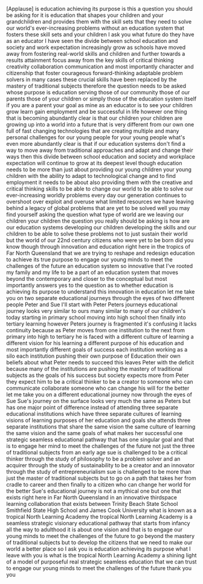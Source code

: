 
[Applause]
is education achieving its purpose is
this a question you should be asking for
it is education that shapes your
children and your grandchildren and
provides them with the skill sets that
they need to solve our world&#39;s
ever-increasing problems without an
education system that fosters these
skill sets and your children I ask you
what future do they have as an educator
I have seen the divide between school
education and society and work
expectation increasingly grow as schools
have moved away from fostering
real-world skills and children and
further towards a results attainment
focus away from the key skills of
critical thinking creativity
collaboration communication and most
importantly character and citizenship
that foster courageous forward-thinking
adaptable problem solvers in many cases
these crucial skills have been replaced
by the mastery of traditional subjects
therefore the question needs to be asked
whose purpose is education serving those
of our community those of our parents
those of your children or simply those
of the education system itself if you
are a parent your goal as mine as an
educator is to see your children grow
learn gain employment and be successful
in life however one thing that is
becoming abundantly clear is that our
children your children are growing up
into a world into a future that is very
different from our own one full of fast
changing technologies that are creating
multiple and many personal challenges
for our young people for your young
people
what&#39;s even more abundantly clear is
that if our education systems don&#39;t find
a way to move away from traditional
approaches and adapt and change their
ways then this divide between school
education and society and workplace
expectation will continue to grow at its
deepest level though education needs to
be more than just about providing our
young children your young children with
the ability to adapt to technological
change and to find employment it needs
to be about also providing them with the
creative and critical thinking skills to
be able to change our world to be able
to solve our ever-increasing worldly
problems every day our generation
continues to overshoot over exploit and
overuse what limited resources we have
leaving behind a legacy of global
problems that are yet to be solved well
you may find yourself asking the
question what type of world are we
leaving our children your children the
question you really should be asking is
how are our education systems developing
our children developing the skills and
our children to be able to solve these
problems not to just sustain their world
but the world of our 22nd century
citizens who were yet to be born did you
know though through innovation and
education right here in the tropics of
Far North Queensland that we are trying
to reshape and redesign education to
achieve its true purpose to engage our
young minds to meet the challenges of
the future an education system so
innovative that I&#39;ve rooted my family
and my life to be a part of an education
system that moves beyond the
contemporary and closer to the
conceptual but most importantly answers
yes to the question as to whether
education is achieving its purpose
to understand this innovation in
education let me take you on two
separate educational journeys through
the eyes of two different people Peter
and Sue I&#39;ll start with Peter Peters
journeys educational journey looks very
similar to ours many similar to many of
our children&#39;s today starting in primary
school moving into high school then
finally into tertiary learning however
Peters journey is fragmented it&#39;s
confusing it lacks continuity because as
Peter moves from one institution to the
next from primary into high to tertiary
he is faced with a different culture of
learning a different vision for his
learning a different purpose of his
education and most importantly different
goals of success each institution
working as a silo each institution
pushing their own purpose of Education
their own beliefs about what Peter needs
to succeed this leaves Peter with the
deficit because many of the institutions
are pushing the mastery of traditional
subjects as the goals of his success but
society expects more from Peter they
expect him to be a critical thinker to
be a creator to someone who can
communicate collaborate someone who can
change his will for the better
let me take you on a different
educational journey now through the eyes
of Sue Sue&#39;s journey on the surface
looks very much the same as Peters but
has one major point of difference
instead of attending three separate
educational institutions which have
three separate cultures of learning
visions of learning purposes of her
education and goals she attends three
separate institutions that share the
same vision the same culture of learning
the same vision and the same goals of
what makes her successful one strategic
seamless educational pathway that has
one singular goal and that is to engage
her mind to meet the challenges of the
future not just the
three of traditional subjects from an
early age sue is challenged to be a
critical thinker through the study of
philosophy to be a problem solver and an
acquirer through the study of
sustainability to be a creator and an
innovator through the study of
entrepreneurialism sue is challenged to
be more than just the master of
traditional subjects but to go on a path
that takes her from cradle to career and
then finally to a citizen who can change
her world for the better
Sue&#39;s educational journey is not a
mythical one but one that exists right
here in Far North Queensland in an
innovative thirdspace learning
collaboration that exists between
Trinity Beach State School Smithfield
State High School and James Cook
University what is known as a tropical
North Learning Academy the tropical
North Learning Academy is a seamless
strategic visionary educational pathway
that starts from infancy all the way to
adulthood it is about one vision and
that is to engage our young minds to
meet the challenges of the future to go
beyond the mastery of traditional
subjects but to develop the citizens
that we need to make our world a better
place so I ask you is education
achieving its purpose what I leave with
you is what is the tropical North
Learning Academy a shining light of a
model of purposeful real strategic
seamless education that we can trust to
engage our young minds to meet the
challenges of the future thank you
you

